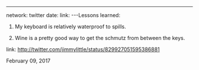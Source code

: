 ---
network: twitter
date:
link:
---Lessons learned:


1. My keyboard is relatively waterproof to spills.

2. Wine is a pretty good way to get the schmutz from between the keys. 

link: http://twitter.com/jimmylittle/status/829927051595386881 

February 09, 2017